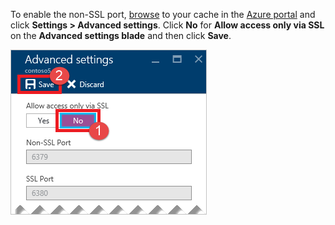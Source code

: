 To enable the non-SSL port, [browse](../articles/redis-cache/cache-configure.md#configure-redis-cache-settings) to your cache in the [Azure portal](https://portal.azure.com) and click **Settings > Advanced settings**. Click **No** for **Allow access only via SSL** on the **Advanced settings blade** and then click **Save**.

![Redis cache settings](media/redis-cache-non-ssl-port/redis-cache-non-ssl-port.png)

